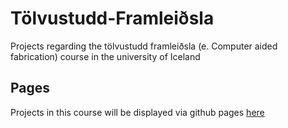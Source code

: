 # Tölvustudd-Framleiðsla

Projects regarding the tölvustudd framleiðsla (e. Computer aided fabrication) course in the university of Iceland

## Pages

Projects in this course will be displayed via github pages [here](https://g0rocks.github.io/Tolvustudd-Framleidsla/)
